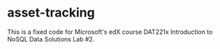 # asset-tracking
This is a fixed code for Microsoft's edX course DAT221x Introduction to NoSQL Data Solutions Lab #2. 
